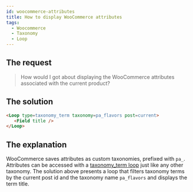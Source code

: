 ```yaml
---
id: woocommerce-attributes
title: How to display WooCommerce attributes
tags:
  - Woocommerce
  - Taxonomy
  - Loop
---
```

## The request

> How would I got about displaying the WooCommerce attributes associated with the current product?

## The solution

```html
<Loop type=taxonomy_term taxonomy=pa_flavors post=current>
   <Field title />
</Loop>
```

## The explanation

WooCommerce saves attributes as custom taxonomies, prefixed with `pa_`. Attributes can be accessed with a [taxonomy_term loop](/docs/dynamic-tags/loop/taxonomy-term) just like any other taxonomy. The solution above presents a loop that filters taxonomy terms by the current post id and the taxonomy name `pa_flavors` and displays the term title.